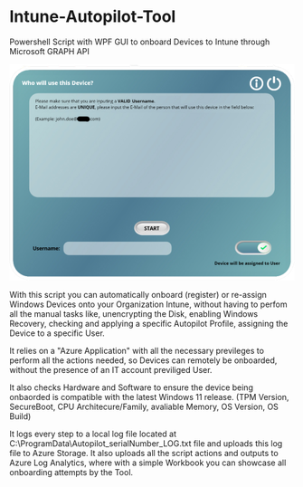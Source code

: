 # Intune-Autopilot-Tool
Powershell Script with WPF GUI to onboard Devices to Intune through Microsoft GRAPH API

![alt text](https://github.com/Joaogcp/Intune-Autopilot-Tool/blob/main/GUI_Screenshot.jpg?raw=true)

With this script you can automatically onboard (register) or re-assign Windows Devices onto your Organization Intune, without having to perfom all the manual tasks like, unencrypting the Disk, enabling Windows Recovery, checking and applying a specific Autopilot Profile, assigning the Device to a specific User.

It relies on a "Azure Application" with all the necessary previleges to perform all the actions needed, so Devices can remotely be onboarded, without the presence of an IT account previliged User.

It also checks Hardware and Software to ensure the device being onbaorded is compatible with the latest Windows 11 release.
(TPM Version, SecureBoot, CPU Architecure/Family, avaliable Memory, OS Version, OS Build)

It logs every step to a local log file located at C:\ProgramData\Autopilot_serialNumber_LOG.txt file and uploads this log file to Azure Storage.
It also uploads all the script actions and outputs to Azure Log Analytics, where with a simple Workbook you can showcase all onboarding attempts by the Tool.
